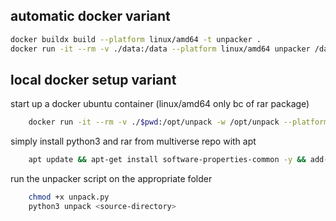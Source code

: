 ## automatic docker variant
```bash
docker buildx build --platform linux/amd64 -t unpacker .
docker run -it --rm -v ./data:/data --platform linux/amd64 unpacker /data
```

## local docker setup variant
start up a docker ubuntu container (linux/amd64 only bc of rar package)
```bash
    docker run -it --rm -v ./$pwd:/opt/unpack -w /opt/unpack --platform linux/amd64 ubuntu:latest bash
```

simply install python3 and rar from multiverse repo with apt
```bash
    apt update && apt-get install software-properties-common -y && add-apt-repository multiverse -y && apt install rar -y
```

run the unpacker script on the appropriate folder
```bash
    chmod +x unpack.py
    python3 unpack <source-directory>
```